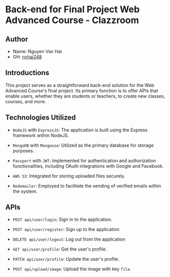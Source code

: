 # Back-end for Final Project Web Advanced Course - Clazzroom

## Author

- Name: Nguyen Van Hai
- GH: [nvhai248](https://github.com/nvhai248)

## Introductions

This project serves as a straightforward back-end solution for the Web Advanced Course's final project. Its primary function is to offer APIs that enable users, whether they are students or teachers, to create new classes, courses, and more.

## Technologies Utilized

- `NodeJS` with `ExpressJS`: The application is built using the Express framework within NodeJS.

- `MongoDB` with `Mongoose`: Utilized as the primary database for storage purposes.

- `Passport` with `JWT`: Implemented for authentication and authorization functionalities, including OAuth integrations with Google and Facebook.

- `AWS S3`: Integrated for storing uploaded files securely.

- `Nodemailer`: Employed to facilitate the sending of verified emails within the system.

## APIs

- `POST api/user/login`: Sign in to the application.
  
- `POST api/user/register`: Sign up to the application
  
- `DELETE api/user/logout`: Log out from the application
  
- `GET api/user/profile`: Get the user's profile.
  
- `PATCH api/user/profile`: Update the user's profile.
  
- `POST api/upload/image`: Upload the image with key `file`.